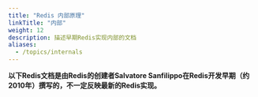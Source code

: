 ```yaml
---
title: "Redis 内部原理"
linkTitle: "内部"
weight: 12
description: 描述早期Redis实现内部的文档
aliases:
  - /topics/internals
---
```


**以下Redis文档是由Redis的创建者Salvatore Sanfilippo在Redis开发早期（约2010年）撰写的，不一定反映最新的Redis实现。**
